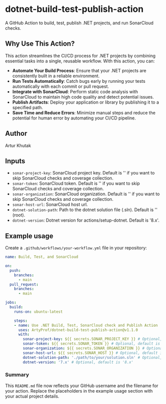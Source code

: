 # dotnet-build-test-publish-action
A GitHub Action to build, test, publish .NET projects, and run SonarCloud checks.

## Why Use This Action?

This action streamlines the CI/CD process for .NET projects by combining essential tasks into a single, reusable workflow. With this action, you can:
- **Automate Your Build Process**: Ensure that your .NET projects are consistently built in a reliable environment.
- **Run Tests Automatically**: Catch bugs early by running your tests automatically with each commit or pull request.
- **Integrate with SonarCloud**: Perform static code analysis with SonarCloud to maintain high code quality and detect potential issues.
- **Publish Artifacts**: Deploy your application or library by publishing it to a specified path.
- **Save Time and Reduce Errors**: Minimize manual steps and reduce the potential for human error by automating your CI/CD pipeline.

## Author

Artur Khutak

## Inputs

- `sonar-project-key`: SonarCloud project key. Default is '' if you want to skip SonarCloud checks and coverage collection.
- `sonar-token`: SonarCloud token. Default is '' if you want to skip SonarCloud checks and coverage collection.
- `sonar-organization`: SonarCloud organization. Default is '' if you want to skip SonarCloud checks and coverage collection.
- `sonar-host-url`: SonarCloud host url.
- `dotnet-solution-path`: Path to the dotnet solution file (.sln). Default is '' (root).
- `dotnet-version`: Dotnet version for actions/setup-dotnet. Default is '8.x'.

## Example usage

Create a `.github/workflows/your-workflow.yml` file in your repository:

```yaml
name: Build, Test, and SonarCloud

on:
  push:
    branches:
      - main
  pull_request:
    branches:
      - main

jobs:
  build:
    runs-on: ubuntu-latest

    steps:
    - name: Use .NET Build, Test, SonarCloud check and Publish Action
      uses: ArtyProf/dotnet-build-test-publish-action@v1.1.0
      with:
        sonar-project-key: ${{ secrets.SONAR_PROJECT_KEY }} # Optional, default is ''
        sonar-token: ${{ secrets.SONAR_TOKEN }} # Optional, default is ''
        sonar-organization: ${{ secrets.SONAR_ORGANIZATION }} # Optional, default is ''
        sonar-host-url: ${{ secrets.SONAR_HOST }} # Optional, default is 'https://sonarcloud.io'
        dotnet-solution-path: './path/to/your/solution.sln' # Optional, default is '' (root)
        dotnet-version: '7.x' # Optional, default is '8.x'
```

### Summary

This `README.md` file now reflects your GitHub username and the filename for your action. Replace the placeholders in the example usage section with your actual project details.
